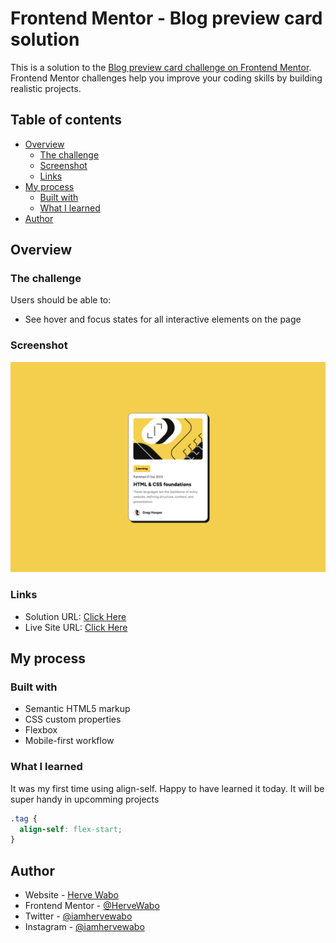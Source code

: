 # Frontend Mentor - Blog preview card solution

This is a solution to the [Blog preview card challenge on Frontend Mentor](https://www.frontendmentor.io/challenges/blog-preview-card-ckPaj01IcS). Frontend Mentor challenges help you improve your coding skills by building realistic projects.

## Table of contents

- [Overview](#overview)
  - [The challenge](#the-challenge)
  - [Screenshot](#screenshot)
  - [Links](#links)
- [My process](#my-process)
  - [Built with](#built-with)
  - [What I learned](#what-i-learned)
- [Author](#author)

## Overview

### The challenge

Users should be able to:

- See hover and focus states for all interactive elements on the page

### Screenshot

![](./assets/images/screenshot.png)

### Links

- Solution URL: [Click Here](https://github.com/HerveWabo/blog-preview-card-figma)
- Live Site URL: [Click Here](https://hervewabo.github.io/blog-preview-card-figma/)

## My process

### Built with

- Semantic HTML5 markup
- CSS custom properties
- Flexbox
- Mobile-first workflow

### What I learned

It was my first time using align-self. Happy to have learned it today. It will be super handy in upcomming projects

```css
.tag {
  align-self: flex-start;
}
```

## Author

- Website - [Herve Wabo](https://www.your-site.com)
- Frontend Mentor - [@HerveWabo](https://www.frontendmentor.io/profile/HerveWabo)
- Twitter - [@iamhervewabo](https://www.twitter.com/iamhervewabo)
- Instagram - [@iamhervewabo](https://www.instagram.com/@iamhervewabo)
